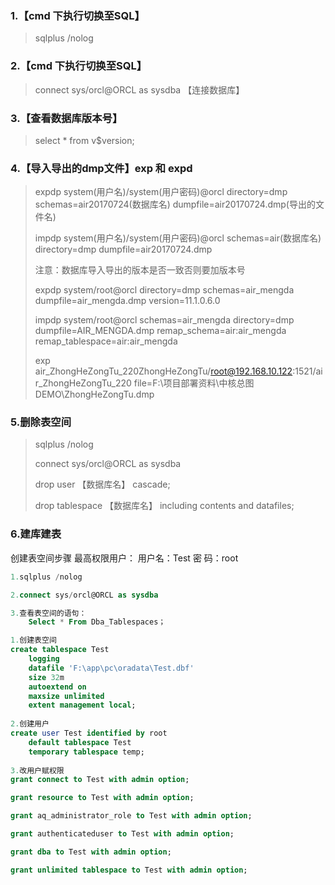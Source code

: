 ### 1.【cmd 下执行切换至SQL】
> sqlplus /nolog 

### 2.【cmd 下执行切换至SQL】
> connect sys/orcl@ORCL as sysdba 【连接数据库】

### 3.【查看数据库版本号】
> select * from v$version; 

### 4.【导入导出的dmp文件】exp 和 expd
> expdp system(用户名)/system(用户密码)@orcl directory=dmp schemas=air20170724(数据库名) dumpfile=air20170724.dmp(导出的文件名)
>
> impdp system(用户名)/system(用户密码)@orcl schemas=air(数据库名) directory=dmp dumpfile=air20170724.dmp
>
> 注意：数据库导入导出的版本是否一致否则要加版本号
>
> expdp system/root@orcl directory=dmp schemas=air_mengda dumpfile=air_mengda.dmp version=11.1.0.6.0
>
> impdp system/root@orcl schemas=air_mengda directory=dmp dumpfile=AIR_MENGDA.dmp  remap_schema=air:air_mengda remap_tablespace=air:air_mengda 
>
> exp air_ZhongHeZongTu_220ZhongHeZongTu/root@192.168.10.122:1521/air_ZhongHeZongTu_220 file=F:\项目部署资料\中核总图DEMO\ZhongHeZongTu.dmp

### 5.删除表空间
> sqlplus /nolog
>
> connect sys/orcl@ORCL as sysdba
>
> drop user 【数据库名】 cascade; 
>
> drop tablespace 【数据库名】 including contents and datafiles;
>
### 6.建库建表
创建表空间步骤
最高权限用户：
用户名：Test
密  码：root
```SQL
1.sqlplus /nolog

2.connect sys/orcl@ORCL as sysdba

3.查看表空间的语句：
    Select * From Dba_Tablespaces；

1.创建表空间
create tablespace Test
    logging
    datafile 'F:\app\pc\oradata\Test.dbf'
    size 32m
    autoextend on
    maxsize unlimited
    extent management local;
    
2.创建用户
create user Test identified by root
    default tablespace Test                            
    temporary tablespace temp;
    
3.改用户赋权限
grant connect to Test with admin option;

grant resource to Test with admin option;

grant aq_administrator_role to Test with admin option;

grant authenticateduser to Test with admin option;

grant dba to Test with admin option;

grant unlimited tablespace to Test with admin option;
```

